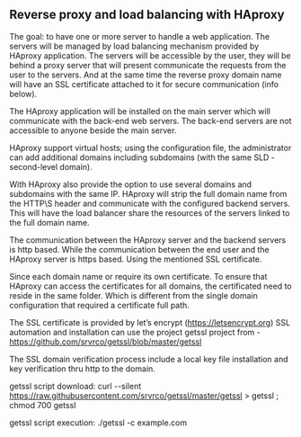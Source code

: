 Reverse proxy and load balancing with HAproxy
---------------------------------------------

The goal: to have one or more server to handle a web application. The servers will be managed by load balancing mechanism provided by HAproxy application.
The servers will be accessible by the user, they will be behind a proxy server that will present communicate the requests from the user to the servers. And at the same time the reverse proxy domain name will have an SSL certificate attached to it for secure communication (info below).

The HAproxy application will be installed on the main server which will communicate with the back-end web servers. The back-end servers are not accessible to anyone beside the main server.

HAproxy support virtual hosts; using the configuration file, the administrator can add additional domains including subdomains (with the same SLD - second-level domain).

With HAproxy also provide the option to use several domains and subdomains with the same IP. HAproxy will strip the full domain name from the HTTP\S header and communicate with the configured backend servers.
This will have the load balancer share the resources of the servers linked to the full domain name.

The communication between the HAproxy server and the backend servers is http based. While the communication between the end user and the HAproxy server is https based. Using the mentioned SSL certificate.

Since each domain name or require its own certificate. To ensure that HAproxy can access the certificates for all domains, the certificated need to reside in the same folder. 
Which is different from the single domain configuration that required a certificate full path.
 




The SSL certificate is provided by let’s encrypt (https://letsencrypt.org) 
SSL automation and installation can use the project getssl project from - https://github.com/srvrco/getssl/blob/master/getssl

The SSL domain verification process include a local key file installation and key verification thru http to the domain.

getssl script download:
curl --silent https://raw.githubusercontent.com/srvrco/getssl/master/getssl > getssl ; chmod 700 getssl

getssl script execution:
./getssl -c example.com

